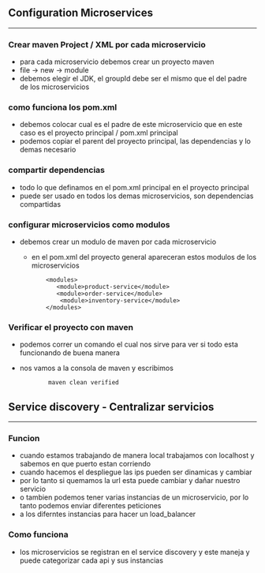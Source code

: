 ## Configuration Microservices
*************************************************************
### Crear maven Project / XML por cada microservicio
* para cada microservicio debemos crear un proyecto maven
* file -> new -> module 
* debemos elegir el JDK, el groupId debe ser el mismo que el del padre de los microservicios

### como funciona los pom.xml
* debemos colocar cual es el padre de este microservicio que en este caso es el proyecto principal / pom.xml principal
* podemos copiar el parent del proyecto principal, las dependencias y lo demas necesario

### compartir dependencias
* todo lo que definamos en el pom.xml principal en el proyecto principal
* puede ser usado en todos los demas microservicios, son dependencias compartidas


### configurar microservicios como modulos
* debemos crear un modulo de maven por cada microservicio 
  * en el pom.xml del proyecto general apareceran estos modulos de los microservicios
       
            <modules>
               <module>product-service</module>
               <module>order-service</module>
                <module>inventory-service</module>
            </modules>


### Verificar el proyecto con maven
* podemos correr un comando el cual nos sirve para ver si todo esta funcionando de buena manera
* nos vamos a la consola de maven y escribimos

              maven clean verified


## Service discovery - Centralizar servicios
*************************************************************
### Funcion
* cuando estamos trabajando de manera local trabajamos con localhost y sabemos en que puerto estan corriendo
* cuando hacemos el despliegue las ips pueden ser dinamicas y cambiar
* por lo tanto si quemamos la url esta puede cambiar y dañar nuestro servicio
* o tambien podemos tener varias instancias de un microservicio, por lo tanto podemos enviar diferentes peticiones
* a los diferntes instancias para hacer un load_balancer

### Como funciona
* los microservicios se registran en el service discovery y este maneja y puede categorizar cada api y sus instancias
